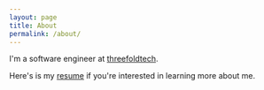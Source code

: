 ```yaml
---
layout: page
title: About
permalink: /about/
---
```


I'm a software engineer at [threefoldtech](https://threefold.io).

Here's is my [resume](https://github.com/xmonader/resume) if you're interested in learning more about me.

